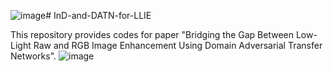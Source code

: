 ![image](https://github.com/tbetterlife/InD-and-DATN-for-LLIE/assets/22363949/ff0f5aa5-ccaa-48e9-851a-3b62b468a6f4)# InD-and-DATN-for-LLIE

This repository provides codes for paper "Bridging the Gap Between Low-Light Raw and RGB Image Enhancement Using Domain Adversarial Transfer Networks".
![image](https://github.com/tbetterlife/InD-and-DATN-for-LLIE/assets/22363949/6395e9c7-bfdc-4b54-bde6-880baf9a49ba)

